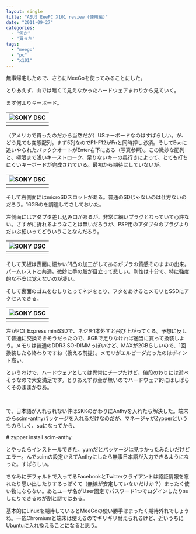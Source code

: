 ```yaml
---
layout: single
title: "ASUS EeePC X101 review (使用編)"
date: "2011-09-27"
categories: 
  - "何か"
  - "買った"
tags: 
  - "meego"
  - "pc"
  - "x101"
---
```


無事帰宅したので、さらにMeeGoを使ってみることにした。

とりあえず、山では暗くて見えなかったハードウェアまわりから見ていく。

まず何よりキーボード。

| ![](https://blog.naotaco.com/assets/images/posts/2011/09/DSC056241-400x266.jpg "SONY DSC") |
|:--:|
|  |

（アメリカで買ったのだから当然だが）USキーボードなのはすばらしい。が、どう見ても変態配列。まず5列なのでF1-F12がFnと同時押し必須。そしてEscに追いやられたバッククオートがEnter右下にある（写真参照）。この微妙な配列と、極限まで浅いキーストローク、足りないキーの奥行きによって、とても打ちにくいキーボードが完成されている。最初から期待はしていないが。

| ![](https://blog.naotaco.com/assets/images/posts/2011/09/DSC05628-400x266.jpg "SONY DSC") |
|:--:|
|  |

そして右側面にはmicroSDスロットがある。普通のSDじゃないのは仕方ないのだろう。16GBのを調達してさしておいた。

左側面にはアダプタ差し込み口があるが、非常に細いプラグとなっていて心許ない。さすがに折れるようなことは無いだろうが、PSP用のアダプタのプラグよりだいぶ細いってどういうことなんだろう。

| ![](https://blog.naotaco.com/assets/images/posts/2011/09/DSC05623-400x266.jpg "SONY DSC") |
|:--:|
|  |

そして天板は表面に細かい凹凸の加工がしてあるがプラの質感そのままの出来。パームレストと共通。微妙に手の脂が目立って悲しい。剛性は十分で、特に強度的な不安は覚えないのが凄い。

そして裏面のゴムをむしりとってネジをとり、フタをあけるとメモリとSSDにアクセスできる。

| ![](https://blog.naotaco.com/assets/images/posts/2011/09/DSC05630-400x266.jpg "SONY DSC") |
|:--:|
|  |

左がPCI\_Express miniSSDで、ネジを1本外すと飛び上がってくる。予想に反して普通に交換できそうだったので、8GBで足りなければ適当に買って換装しよう。メモリは普通のDDR3 SO-DIMMっぽいけど、MAXが2GBらしいので、1回換装したら終わりですね（換える前提）。メモリがエルピーダだったのはポイント高い。

というわけで、ハードウェアとしては異常にチープだけど、値段のわりには遊べそうなので大変満足です。とりあえずお金が無いのでハードウェア的にはしばらくそのままかなあ。

 

で、日本語が入れられない件はSKKのかわりにAnthyを入れたら解決した。端末からscim-anthyパッケージを入れるだけなのだが、マネージャがZypperというものらしく、suになってから、

\# zypper install scim-anthy

とやったらインストールできた。yumだとパッケージは見つかったみたいだけどエラー。んでscimの設定かえてAnthyにしたら無事日本語が入力できるようになった。すばらしい。

ちなみにデフォルトで入ってるFacebookとTwitterクライアントは認証情報を忘れたり思い出したりするっぽくて（無線が安定していないだけか？）まったく使い物にならない。あとユーザ名がUser固定でパスワード1つでログインしたりsuしたりできるのが割と謎ではある。

基本的にLinuxを期待しているとMeeGoの使い勝手はまったく期待外れでしょうね。一応Chromiumと端末は使えるのでギリギリ耐えられるけど、近いうちにUbuntuに入れ換えることになると思う。
